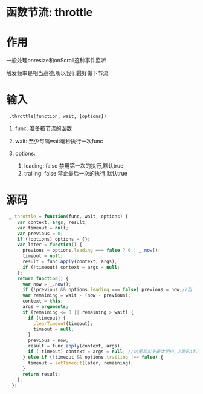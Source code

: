 # 函数节流: throttle

# 作用

一般处理onresize和onScroll这种事件监听

触发频率是相当高德,所以我们最好做下节流

# 输入

`_.throttle(function, wait, [options]) `

1. func: 准备被节流的函数
2. wait: 至少每隔wait毫秒执行一次func
3. options: 

    1. leading: false 禁用第一次的执行,默认true
    2. trailing: false 禁止最后一次的执行,默认true


# 源码

```javascript
 _.throttle = function(func, wait, options) {
    var context, args, result;
    var timeout = null;
    var previous = 0;
    if (!options) options = {};
    var later = function() {
      previous = options.leading === false ? 0 : _.now();
      timeout = null;
      result = func.apply(context, args);
      if (!timeout) context = args = null;
    };
    return function() {
      var now = _.now();
      if (!previous && options.leading === false) previous = now;//当
      var remaining = wait - (now - previous);
      context = this;
      args = arguments;
      if (remaining <= 0 || remaining > wait) {
        if (timeout) {
          clearTimeout(timeout);
          timeout = null;
        }
        previous = now;
        result = func.apply(context, args);
        if (!timeout) context = args = null; //这里其实不是太明白,上面的if已经把timeout弄成null了,这里应该是永真的啊?.其实不然,因为有
      } else if (!timeout && options.trailing !== false) {
        timeout = setTimeout(later, remaining);
      }
      return result;
    };
  };
```